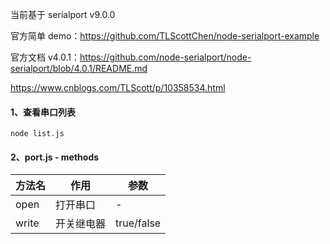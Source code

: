 当前基于 serialport v9.0.0

官方简单 demo：https://github.com/TLScottChen/node-serialport-example

官方文档 v4.0.1：https://github.com/node-serialport/node-serialport/blob/4.0.1/README.md

https://www.cnblogs.com/TLScott/p/10358534.html

#### 1、查看串口列表

```
node list.js
```

#### 2、port.js - methods
| 方法名 | 作用       | 参数       |
| ------ | ---------- | ---------- |
| open   | 打开串口   | -          |
| write  | 开关继电器 | true/false |
